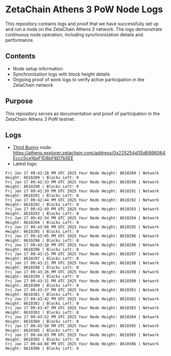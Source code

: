 # ZetaChain Athens 3 PoW Node Logs
This repository contains logs and proof that we have successfully set up and run a node on the ZetaChain Athens 3 network. The logs demonstrate continuous node operation, including synchronization details and performance.

## Contents
- Node setup information
- Synchronization logs with block height details
- Ongoing proof of work logs to verify active participation in the ZetaChain network

## Purpose
This repository serves as documentation and proof of participation in the ZetaChain Athens 3 PoW testnet.

## Logs

- [Third Bunny](https://thirdbunny.xyz/) node: https://athens.explorer.zetachain.com/address/0x225254d35dE666064Eccc5ce16eF1D8bF8D7b5EE
- Latest logs:
```
Fri Jan 17 09:42:28 PM UTC 2025 Your Node Height: 8610289 | Network Height: 8610289 | Blocks Left: 0
Fri Jan 17 09:42:33 PM UTC 2025 Your Node Height: 8610290 | Network Height: 8610290 | Blocks Left: 0
Fri Jan 17 09:42:39 PM UTC 2025 Your Node Height: 8610291 | Network Height: 8610291 | Blocks Left: 0
Fri Jan 17 09:42:44 PM UTC 2025 Your Node Height: 8610292 | Network Height: 8610292 | Blocks Left: 0
Fri Jan 17 09:42:49 PM UTC 2025 Your Node Height: 8610293 | Network Height: 8610293 | Blocks Left: 0
Fri Jan 17 09:42:54 PM UTC 2025 Your Node Height: 8610294 | Network Height: 8610294 | Blocks Left: 0
Fri Jan 17 09:43:00 PM UTC 2025 Your Node Height: 8610295 | Network Height: 8610295 | Blocks Left: 0
Fri Jan 17 09:43:05 PM UTC 2025 Your Node Height: 8610296 | Network Height: 8610296 | Blocks Left: 0
Fri Jan 17 09:43:10 PM UTC 2025 Your Node Height: 8610296 | Network Height: 8610296 | Blocks Left: 0
Fri Jan 17 09:43:15 PM UTC 2025 Your Node Height: 8610297 | Network Height: 8610297 | Blocks Left: 0
Fri Jan 17 09:43:21 PM UTC 2025 Your Node Height: 8610298 | Network Height: 8610298 | Blocks Left: 0
Fri Jan 17 09:43:26 PM UTC 2025 Your Node Height: 8610299 | Network Height: 8610299 | Blocks Left: 0
Fri Jan 17 09:43:31 PM UTC 2025 Your Node Height: 8610300 | Network Height: 8610300 | Blocks Left: 0
Fri Jan 17 09:43:37 PM UTC 2025 Your Node Height: 8610301 | Network Height: 8610301 | Blocks Left: 0
Fri Jan 17 09:43:42 PM UTC 2025 Your Node Height: 8610302 | Network Height: 8610302 | Blocks Left: 0
Fri Jan 17 09:43:47 PM UTC 2025 Your Node Height: 8610303 | Network Height: 8610303 | Blocks Left: 0
Fri Jan 17 09:43:52 PM UTC 2025 Your Node Height: 8610304 | Network Height: 8610304 | Blocks Left: 0
Fri Jan 17 09:43:58 PM UTC 2025 Your Node Height: 8610305 | Network Height: 8610305 | Blocks Left: 0
Fri Jan 17 09:44:03 PM UTC 2025 Your Node Height: 8610305 | Network Height: 8610305 | Blocks Left: 0
Fri Jan 17 09:44:08 PM UTC 2025 Your Node Height: 8610306 | Network Height: 8610306 | Blocks Left: 0
```
